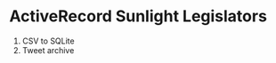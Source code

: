 ActiveRecord Sunlight Legislators
=================================

1. CSV to SQLite
2. Tweet archive
